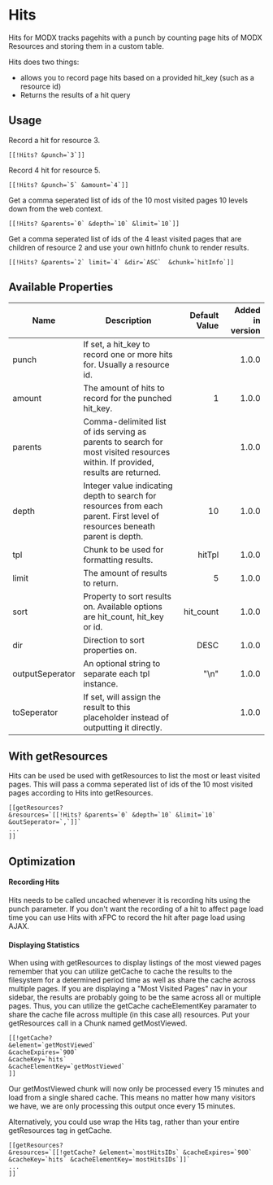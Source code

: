 Hits
====

Hits for MODX tracks pagehits with a punch by counting page hits of MODX Resources and storing them in a custom table.

Hits does two things:
 * allows you to record page hits based on a provided hit_key (such as a resource id)
 * Returns the results of a hit query


## Usage
Record a hit for resource 3.

    [[!Hits? &punch=`3`]]

Record 4 hit for resource 5.

    [[!Hits? &punch=`5` &amount=`4`]]

Get a comma seperated list of ids of the 10 most visited pages 10 levels down from the web context.

    [[!Hits? &parents=`0` &depth=`10` &limit=`10`]]

Get a comma seperated list of ids of the 4 least visited pages that are children of resource 2 and use your own hitInfo chunk to render results.

    [[!Hits? &parents=`2` limit=`4` &dir=`ASC`  &chunk=`hitInfo`]]


## Available Properties
| Name        | Description           | Default Value  | Added in version
| --------------|---------------| -----:| -----:|
| punch      | If set, a hit_key to record one or more hits for. Usually a resource id. |  |1.0.0
| amount      | The amount of hits to record for the punched hit_key.      |   1 |1.0.0
| parents | Comma-delimited list of ids serving as parents to search for most visited resources within. If provided, results are returned.      |     |1.0.0
| depth | Integer value indicating depth to search for resources from each parent. First level of resources beneath parent is depth.      |    10 |1.0.0
| tpl | Chunk to be used for formatting results.      |    hitTpl |1.0.0
| limit | The amount of results to return.      |    5 |1.0.0
| sort | Property to sort results on. Available options are hit_count, hit_key or id.      |    hit_count |1.0.0
| dir | Direction to sort properties on.      |    DESC |1.0.0
| outputSeperator | An optional string to separate each tpl instance.      |    "\n" |1.0.0
| toSeperator | If set, will assign the result to this placeholder instead of outputting it directly.      | |1.0.0

## With getResources
Hits can be used be used with getResources to list the most or least visited pages. This will pass a comma seperated list of ids of the 10 most visited pages according to Hits into getResources.

    [[getResources?
    &resources=`[[!Hits? &parents=`0` &depth=`10` &limit=`10` &outSeperator=`,`]]`
    ...
    ]]
    
## Optimization

#### Recording Hits
Hits needs to be called uncached whenever it is recording hits using the punch parameter. If you don't want the recording of a hit to affect page load time you can use Hits with xFPC to record the hit after page load using AJAX.

#### Displaying Statistics
When using with getResources to display listings of the most viewed pages remember that you can utilize getCache to cache the results to the filesystem for a determined period time as well as share the cache across multiple pages. If you are displaying a "Most Visited Pages" nav in your sidebar, the results are probably going to be the same across all or multiple pages. Thus, you can utilize the getCache cacheElementKey paramater to share the cache file across multiple (in this case all) resources. Put your getResources call in a Chunk named getMostViewed.

    [[!getCache?
    &element=`getMostViewed`
    &cacheExpires=`900`
    &cacheKey=`hits`
    &cacheElementKey=`getMostViewed`
    ]]
    
Our getMostViewed chunk will now only be processed every 15 minutes and load from a single shared cache. This means no matter how many visitors we have, we are only processing this output once every 15 minutes.

Alternatively, you could use wrap the Hits tag, rather than your entire getResources tag in getCache.

    [[getResources?
    &resources=`[[!getCache? &element=`mostHitsIDs` &cacheExpires=`900` &cacheKey=`hits` &cacheElementKey=`mostHitsIDs`]]`
    ...
    ]]




